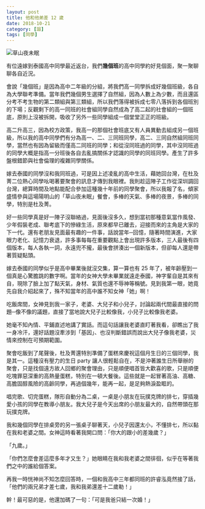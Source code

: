 ```yaml
---
layout: post
title: 他和他弟差 12 歲
date: 2018-10-21
category: [謅]
tags: [同學]
---
```

 
![草山夜未眠](/blog/assets/images/2018/night.jpg "草山夜未眠")


有位遠嫁到泰國高中同學最近返台，我們**幾個班**的高中同學約好見個面，聚一聚聊聊各自近況。

會說「幾個班」是因為高中二年級的分組，將我們高一同學拆成好幾個班級，各自為大學聯考準備。當年我們幾個男生選擇了自然組，因為人數上為少數，而且還區分考不考生物的第二類組與第三類組，所以我們落得被拆成七零八落拆到各個班別的下場；反觀剩下的高一同班的社會組同學自然成為了高二起的社會組的一個班底，原則上沒被拆開，吸收了另外一些同學組成一個堂堂正正的班級。

<!--more-->
高二升高三，因為校方政策，我高一的那個社會班底又有人員異動去組成另一個班級，所以我的高中同學們有分為高一、二、三同班同學，高二、三同自然組同班同學，當然也有因為留級而僅高二同班的同學；和從沒同班過的同學，其中沒同班過的同學大概是指高一分班後各自去亂搞關係才認識的同學的同班同學。產生了許多盤根錯節與社會倫理的複雜同學關係。

嫁去泰國的同學沒和我同班過，可是因上述凌亂的高中生活，藉她回台灣，在杜及菁二位熱心同學吆喝著要聚會的訊息才傳到我眼裡。我則趁這陣子工作從深圳調回台灣，總算時間及地點能配合參加這種幾十年前的同學聚會，所以我報了名，傾家盛情參與這場陽明山的「草山夜未眠」餐會，多棒的天氣、多棒的夜景，多棒的同學，特別是杜及菁。

好一些同學真是好一陣子沒聯絡過，見面後沒多久，想到當初那種意氣當作風發、少年假裝老成、聯考底下的慘綠生活，原來都早已離去，迎接而來的主角是大家的下一代。還有老朋友見面最有趣的一件事，話說當年─回憶，隨著時間演進，大家眼力老化、記憶力衰退，許多事每每在重要觀點上會出現許多版本，三人最後有四個版本，每人各執一詞，永遠兜不攏，最後會拼湊出一個新版本，但卻每人還是帶著質疑點頭。

嫁去泰國的同學似乎是高中畢業後就沒交集，算一算也有 25 年了，被年齡壓到一個真是心驚膽跳的數字啊。當年的女神大學未畢業就遠走泰國，神字輩自是其來有自，現除了臉上加了點天氣，身材、氣質也還不辱神等稱號。見到我第一眼，她竟先自我介紹起來了，殊不知當年的高中誰不知女神「她」啊！

吃飯席間，女神見到我一家子，老婆、大兒子和小兒子，討論起兩代間最直接的問題─像不像的議題，直接了當地說大兒子比較像我，小兒子比較像我老婆。

她毫不知內情、平鋪直述地講了實話。而這句話讓我老婆直盯著我看，卻瞧出了我一身冷汗，還好話題沒牽涉到「基因」、也沒判斷錯誤而說出大兒子像我老婆，災情來控制在可預期範圍。

聚會吃飯到了尾聲後，杜及菁還特別準備了蛋糕來慶祝這個月生日的三個同學，我是其一。這種沒有壓力的生日 party 讓人很輕鬆自在，不是沖著誰生日所舉辦的聚會，只是找個遠方故人回鄉的聚會理由，只是順便唱首皆大歡喜的歌，只是順便吃塊罪惡深重的高熱量蛋糕，特別在一頓大餐後。這些就是一起冒著高油、高糖、高膽固醇風險的高齡同學，再過個幾年，能再一起，是足夠熱淚盈眶的。

唱完歌、切完蛋糕，隊形自動分為二桌，一桌是小朋友在玩撲克牌的排七，穿插幾愛小孩的同學在教導小朋友。我大兒子是今天出席的小朋友最大的，自然帶頭在那玩撲克牌。

我和幾個同學在排桌旁的另一張桌子聊著天，小兒子因還太小，不懂排七，所以黏在我和老婆之間。女神這時看著我開口問：「你大的跟小的差幾歲？」

「九歲。」

「你們怎麼會差這麼多年才又生？」她眼睛在我和我老婆之間徘徊，似乎在等著我們之中的誰給個答案。

再我一時恍神尚不知怎麼回答時，一個和我高中三年都同班的許睿泓竟然接了話，「他們的兩兄弟才差七歲，我和我弟還差十二歲勒！」

幹！最可惡的是，他還加碼了一句：「可是我爸只結一次婚！」
